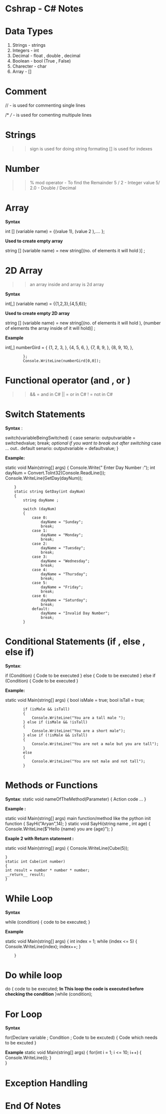 # 												                   Cshrap - C#  Notes                                                            

# Data Types 

1. Strings - strings
2. Integers - int
3. Decimal - float , double , decimal 
4. Boolean - bool (True , False)
5. Charecter - char 
6. Array - [] 

# Comment 

// - is used for commenting single lines 

/* */* - is used for comenting multipule lines 

# Strings 

>>  sign is used for doing string formating 
>> [] is used for indexes 

# Number 

>> % mod operator - To find the Remainder 
>> 5 / 2 - Integer value 
>> 5/ 2.0 - Double / Decimal 

# Array 

__Syntax__ 

int [] (variable name) = {(value 1), (value 2 ),.... };

__Used to create empty array__

string [] (variable name) = new string[(no. of elements it will hold )] ;




# 2D Array

>> an array inside and array is 2d array 

__Syntax__

int[,] (variable name) = {{1,2,3},{4,5,6}};

__Used to create empty 2D array__

string [] (variable name) = new string[(no. of elements it will hold ), (number of elements the array inside of it will hold)] ; 


__Example__

int[,] numberGird = 
            {
                {1, 2, 3, },
                {4, 5, 6, },
                {7, 8, 9, },
                {8, 9, 10, },

            };
            Console.WriteLine(numberGird[0,0]);

# Functional operator (and , or )

>> && = and in C#
>> || = or in C#
>> ! = not in C#


# Switch Statements 

__Syntax__ :

switch(variableBeingSwitched)
{
	case senario:
		outputvariable = switchedvalue;
		break; *optional if you want to break out after switching*
	case ...
		out..
	default senario:
		outputvariable = defaultvalue;
}

>>>>>>>>>>>>>>>>>>>>>>>>>>>>>>>>>>>>>>>>>>>>>>>>>>>>>>>>>>>>

__Example:__

static void Main(string[] args)
        {
            Console.Write(" Enter Day Number :");
            int dayNum = Convert.ToInt32(Console.ReadLine());
            Console.WriteLine(GetDay(dayNum));

        }
        static string GetDay(int dayNum)
        {
            string dayName ;

            switch (dayNum)
            {
                case 0:
                    dayName = "Sunday";
                    break;
                case 1:
                    dayName = "Monday";
                    break;
                case 2:
                    dayName = "Tuesday";
                    break;
                case 3:
                    dayName = "Wednesday";
                    break;
                case 4:
                    dayName = "Thursday";
                    break;
                case 5:
                    dayName = "Friday";
                    break;
                case 6:
                    dayName = "Saturday";
                    break;
                default:
                    dayName = "Invalid Day Number";
                    break;
            }


# ####################################################################################################################################################################################################

#  Conditional Statements (if , else , else if)

__Syntax__:

if (Condition)
{
   Code to be executed
}
else
{
	Code to be executed 
}
else if (Condition)
{
	Code to be executed
}

>>>>>>>>>>>>>>>>>>>>>>>>>>>>>>>>>>>>>>>>>>>>>>>>>>>>>>>>>>>>

__Example:__

static void Main(string[] args)
        {
            bool isMale = true;
            bool isTall = true;

            if (isMale && isTall)
            {
                Console.WriteLine("You are a tall male ");
            } else if (isMale && !isTall)
            {
                Console.WriteLine("You are a short male");
            } else if (!isMale && isTall)
            {
                Console.WriteLine("You are not a male but you are tall");
            }
            else
            {
                Console.WriteLine("You are not male and not tall");
            }
# ####################################################################################################################################################################################################


# Methods or Functions 

__Syntax__:
static void nameOfTheMethod(Parameter)
{
	Action code ... 
}

__Example :__

static void Main(string[] args) main function/method like the python init function
	{
	    SayHi("Aryan",14); 
	}
	static void SayHi(string name , int age)
	{
	    Console.WriteLine($"Hello {name} you are {age}");
	}

>>>>>>>>>>>>>>>>>>>>>>>>>>>>>>>>>>>>>>>>>>>>>>>>>>>>>>>>>>>>

__Exaple 2 with Return statement :__

static void Main(string[] args)
	{
	Console.WriteLine(Cube(5));
	  
	}
	static int Cube(int number)
	{
	int result = number * number * number;
	__return__ result; 
	}

# ####################################################################################################################################################################################################


# While Loop 

__Syntax__

while (condition)
{
    code to be executed;
}



__Example__

static void Main(string[] args)
        {
            int index = 1;
            while (index <= 5)
            {
                Console.WriteLine(index);
                index++;
            }

        }

# Do while loop 

do
{
    code to be executed;  __In This loop the code is executed before checking the condition__
}while (condition);


# For Loop

__Syntax__ 

for(Declare variable ; Condition ; Code to be excuted)
{
    Code which needs to be excuted 
}

__Example__
static void Main(string[] args)
        {
            for(int i = 1; i <= 10; i++)
            {
                Console.WriteLine(i);
            }                    
        }



# Exception Handling 






# 			               	End Of Notes 																				   #